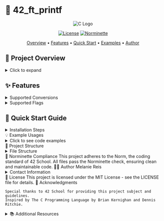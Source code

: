 # 🌟 42_ft_printf

<div align="center">

![C Logo](https://upload.wikimedia.org/wikipedia/commons/1/19/C_Programming_Language.svg)  <!-- C Programming Language Logo -->

[![License](https://img.shields.io/badge/license-MIT-blue.svg)](LICENSE)
[![Norminette](https://img.shields.io/badge/norminette-passing-brightgreen.svg)](https://github.com/42School/norminette)

[Overview](#-project-overview) •
[Features](#-features) •
[Quick Start](#-quick-start-guide) •
[Examples](#-example-usages) •
[Author](#-author)

</div>

## 📖 Project Overview

<details>
<summary>Click to expand</summary>

**ft_printf** is a custom implementation of the `printf` function, a fundamental project in the **42 School** curriculum. This project is designed to recreate the functionality of the standard C library's `printf` function, allowing you to deepen your understanding of:

- Variadic functions
- String formatting
- Output handling

</details>

## ✨ Features

<details>
<summary>Supported Conversions</summary>

| Conversion | Description                               |
|------------|-------------------------------------------|
| `%c`      | Character                                  |
| `%s`      | String                                     |
| `%p`      | Pointer address                            |
| `%d` / `%i` | Signed decimal integer                     |
| `%u`      | Unsigned decimal integer                   |
| `%x` / `%X` | Unsigned hexadecimal integer (lowercase and uppercase) |
| `%%`      | Percent sign                              |

</details>

<details>
<summary>Supported Flags</summary>

- **`-`**: Left-justify within the given field width
- **`0`**: Left-pads the number with zeroes instead of spaces
- **`.`**: Precision specification
- **`*`**: The width or precision is specified in the next argument

</details>

## 🚀 Quick Start Guide

<details>
<summary>Installation Steps</summary>

1. **Clone the repository:**
   ```bash
   git clone https://github.com/yourusername/ft_printf.git

2. Navigate into the directory:

    bash
    cd ft_printf

3. Compile the library:

bash
make

4. Include the header in your C file:

#include "ft_printf.h"

5. Compile your program with the library:

bash
gcc your_program.c libftprintf.a

6. Use ft_printf in your code:

ft_printf("Hello, %s! The answer is %d.\n", "world", 42);

</details>
💡 Example Usages
<details> <summary>Click to see code examples</summary>

c
ft_printf("Character: %c\n", 'A');
ft_printf("String: %s\n", "Hello, world!");
ft_printf("Pointer: %p\n", (void *)0x12345678);
ft_printf("Integer: %d\n", 42);
ft_printf("Unsigned: %u\n", 4294967295);
ft_printf("Hexadecimal (lowercase): %x\n", 255);
ft_printf("Hexadecimal (uppercase): %X\n", 255);
ft_printf("Percentage: %%\n");

</details>
📁 Project Structure
<details> <summary>File Structure</summary>

text
.
├── ft_printf.c          # Main function implementation
├── ft_printf.h          # Header file with function prototypes
├── utils/               # Folder containing utility functions
└── Makefile             # Compilation rules

</details>
📏 Norminette Compliance
This project adheres to the Norm, the coding standard of 42 School. All files pass the Norminette check, ensuring clean and maintainable code.
👩‍💻 Author
Melanie Reis <details> <summary>Contact Information</summary>

    GitHub: @YourGitHubUsername
    LinkedIn: Melanie Reis

</details>
📄 License
This project is licensed under the MIT License - see the LICENSE file for details.
🙏 Acknowledgments

    Special thanks to 42 School for providing this project subject and guidelines.
    Inspired by The C Programming Language by Brian Kernighan and Dennis Ritchie.

<details> <summary>📚 Additional Resources</summary>

    C Programming Language Reference
    42 School Official Website
    Understanding Variadic Functions in C

</details>
